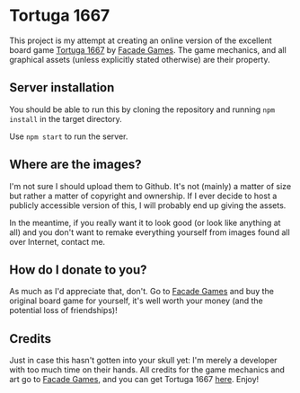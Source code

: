# Tortuga 1667

This project is my attempt at creating an online version of the excellent
board game [Tortuga 1667] by [Facade Games]. The game mechanics, and all
graphical assets (unless explicitly stated otherwise) are their property.

## Server installation

You should be able to run this by cloning the repository and running
`npm install` in the target directory.

Use `npm start` to run the server.

## Where are the images?

I'm not sure I should upload them to Github. It's not (mainly) a matter of size
but rather a matter of copyright and ownership. If I ever decide to host a
publicly accessible version of this, I will probably end up giving the assets.

In the meantime, if you really want it to look good (or look like anything at
all) and you don't want to remake everything yourself from images found all
over Internet, contact me.

## How do I donate to you?

As much as I'd appreciate that, don't. Go to [Facade Games][Tortuga 1667] and
buy the original board game for yourself, it's well worth your money (and the
potential loss of friendships)!

## Credits

Just in case this hasn't gotten into your skull yet: I'm merely a developer
with too much time on their hands. All credits for the game mechanics and art
go to [Facade Games], and you can get Tortuga 1667 [here][Tortuga 1667]. Enjoy!

[Facade Games]: https://facadegames.com/
[Tortuga 1667]: https://facadegames.com/shop/tortuga-1667/
